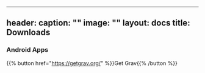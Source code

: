 
---
header:
  caption: ""
  image: ""
layout: docs
title: Downloads
---

<h3>Android Apps</h3>

{{% button href="https://getgrav.org/" %}}Get Grav{{% /button %}}